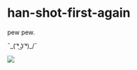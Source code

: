 # han-shot-first-again
pew pew.

¯\_( ͡❛ ͜ʖ ͡❛)_/¯


![](https://camo.githubusercontent.com/b0add315f59bf5b5fddb56cb5c50a23e32582354/68747470733a2f2f63312e737461746963666c69636b722e636f6d2f332f323233382f31333135383637353139335f323839326162616339355f7a2e6a7067)
